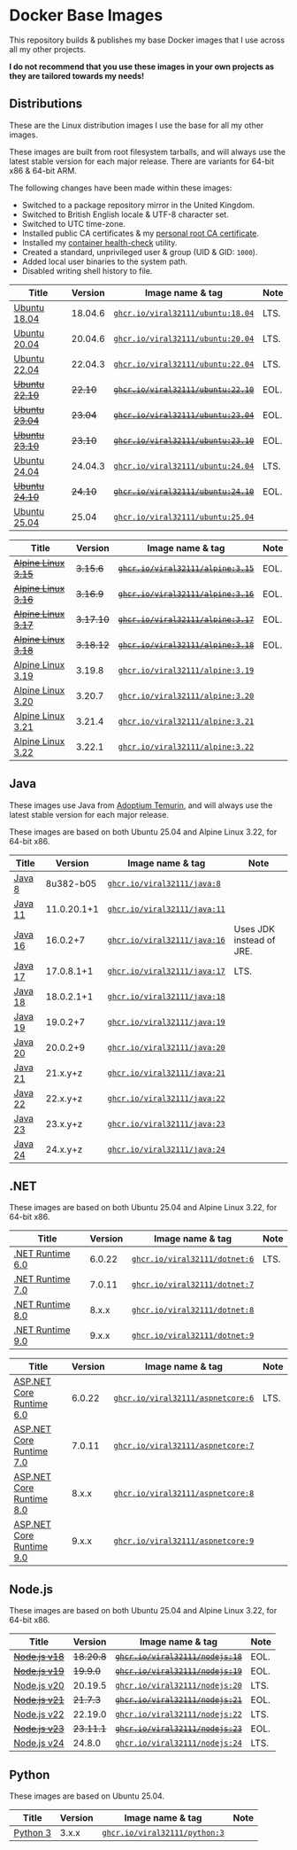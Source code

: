 # Docker Base Images

This repository builds & publishes my base Docker images that I use across all my other projects.

**I do not recommend that you use these images in your own projects as they are tailored towards my needs!**

## Distributions

These are the Linux distribution images I use the base for all my other images.

These images are built from root filesystem tarballs, and will always use the latest stable version for each major release. There are variants for 64-bit x86 & 64-bit ARM.

The following changes have been made within these images:
 * Switched to a package repository mirror in the United Kingdom.
 * Switched to British English locale & UTF-8 character set.
 * Switched to UTC time-zone.
 * Installed public CA certificates & my [personal root CA certificate](context/viral32111.crt).
 * Installed my [container health-check](https://github.com/viral32111/healthcheck) utility.
 * Created a standard, unprivileged user & group (UID & GID: `1000`).
 * Added local user binaries to the system path.
 * Disabled writing shell history to file.

| Title | Version | Image name & tag | Note |
| ----- | ------- | ---------------- | ---- |
| [Ubuntu 18.04](https://www.releases.ubuntu.com/bionic/) | 18.04.6 | [`ghcr.io/viral32111/ubuntu:18.04`](https://github.com/viral32111/docker-base-images/pkgs/container/ubuntu) | LTS. |
| [Ubuntu 20.04](https://www.releases.ubuntu.com/focal/) | 20.04.6 | [`ghcr.io/viral32111/ubuntu:20.04`](https://github.com/viral32111/docker-base-images/pkgs/container/ubuntu) | LTS. |
| [Ubuntu 22.04](https://www.releases.ubuntu.com/jammy/) | 22.04.3 | [`ghcr.io/viral32111/ubuntu:22.04`](https://github.com/viral32111/docker-base-images/pkgs/container/ubuntu) | LTS. |
| ~~[Ubuntu 22.10](https://www.releases.ubuntu.com/kinetic/)~~ | ~~22.10~~ | ~~[`ghcr.io/viral32111/ubuntu:22.10`](https://github.com/viral32111/docker-base-images/pkgs/container/ubuntu)~~ | EOL. |
| ~~[Ubuntu 23.04](https://www.releases.ubuntu.com/lunar/)~~ | ~~23.04~~ | ~~[`ghcr.io/viral32111/ubuntu:23.04`](https://github.com/viral32111/docker-base-images/pkgs/container/ubuntu)~~ | EOL. |
| ~~[Ubuntu 23.10](https://releases.ubuntu.com/mantic/)~~ | ~~23.10~~ | ~~[`ghcr.io/viral32111/ubuntu:23.10`](https://github.com/viral32111/docker-base-images/pkgs/container/ubuntu)~~ | EOL. |
| [Ubuntu 24.04](https://releases.ubuntu.com/noble/) | 24.04.3 | [`ghcr.io/viral32111/ubuntu:24.04`](https://github.com/viral32111/docker-base-images/pkgs/container/ubuntu) | LTS. |
| ~~[Ubuntu 24.10](https://releases.ubuntu.com/releases/24.10/)~~ | ~~24.10~~ | ~~[`ghcr.io/viral32111/ubuntu:24.10`](https://github.com/viral32111/docker-base-images/pkgs/container/ubuntu)~~ | EOL. |
| [Ubuntu 25.04](https://releases.ubuntu.com/releases/25.04/) | 25.04 | [`ghcr.io/viral32111/ubuntu:25.04`](https://github.com/viral32111/docker-base-images/pkgs/container/ubuntu) | |

| Title | Version | Image name & tag | Note |
| ----- | ------- | ---------------- | ---- |
| ~~[Alpine Linux 3.15](https://alpinelinux.org/)~~ | ~~3.15.6~~ | ~~[`ghcr.io/viral32111/alpine:3.15`](https://github.com/viral32111/docker-base-images/pkgs/container/alpine)~~ | EOL. |
| ~~[Alpine Linux 3.16](https://alpinelinux.org/)~~ | ~~3.16.9~~ | ~~[`ghcr.io/viral32111/alpine:3.16`](https://github.com/viral32111/docker-base-images/pkgs/container/alpine)~~ | EOL. |
| ~~[Alpine Linux 3.17](https://alpinelinux.org/)~~ | ~~3.17.10~~ | ~~[`ghcr.io/viral32111/alpine:3.17`](https://github.com/viral32111/docker-base-images/pkgs/container/alpine)~~ | EOL. |
| ~~[Alpine Linux 3.18](https://alpinelinux.org/)~~ | ~~3.18.12~~ | ~~[`ghcr.io/viral32111/alpine:3.18`](https://github.com/viral32111/docker-base-images/pkgs/container/alpine)~~ | EOL. |
| [Alpine Linux 3.19](https://alpinelinux.org/) | 3.19.8 | [`ghcr.io/viral32111/alpine:3.19`](https://github.com/viral32111/docker-base-images/pkgs/container/alpine) | |
| [Alpine Linux 3.20](https://alpinelinux.org/) | 3.20.7 | [`ghcr.io/viral32111/alpine:3.20`](https://github.com/viral32111/docker-base-images/pkgs/container/alpine) | |
| [Alpine Linux 3.21](https://alpinelinux.org/) | 3.21.4 | [`ghcr.io/viral32111/alpine:3.21`](https://github.com/viral32111/docker-base-images/pkgs/container/alpine) | |
| [Alpine Linux 3.22](https://alpinelinux.org/) | 3.22.1 | [`ghcr.io/viral32111/alpine:3.22`](https://github.com/viral32111/docker-base-images/pkgs/container/alpine) | |

## Java

These images use Java from [Adoptium Temurin](https://adoptium.net/temurin/releases/), and will always use the latest stable version for each major release.

These images are based on both Ubuntu 25.04 and Alpine Linux 3.22, for 64-bit x86.

| Title | Version | Image name & tag | Note |
| ----- | ------- | ---------------- | ---- |
| [Java 8](https://adoptium.net) | 8u382-b05 | [`ghcr.io/viral32111/java:8`](https://github.com/viral32111/docker-base-images/pkgs/container/java) | |
| [Java 11](https://adoptium.net) | 11.0.20.1+1 | [`ghcr.io/viral32111/java:11`](https://github.com/viral32111/docker-base-images/pkgs/container/java) | |
| [Java 16](https://adoptium.net) | 16.0.2+7 | [`ghcr.io/viral32111/java:16`](https://github.com/viral32111/docker-base-images/pkgs/container/java) | Uses JDK instead of JRE. |
| [Java 17](https://adoptium.net) | 17.0.8.1+1 | [`ghcr.io/viral32111/java:17`](https://github.com/viral32111/docker-base-images/pkgs/container/java) | LTS. |
| [Java 18](https://adoptium.net) | 18.0.2.1+1 | [`ghcr.io/viral32111/java:18`](https://github.com/viral32111/docker-base-images/pkgs/container/java) | |
| [Java 19](https://adoptium.net) | 19.0.2+7 | [`ghcr.io/viral32111/java:19`](https://github.com/viral32111/docker-base-images/pkgs/container/java) | |
| [Java 20](https://adoptium.net) | 20.0.2+9 | [`ghcr.io/viral32111/java:20`](https://github.com/viral32111/docker-base-images/pkgs/container/java) | |
| [Java 21](https://adoptium.net) | 21.x.y+z | [`ghcr.io/viral32111/java:21`](https://github.com/viral32111/docker-base-images/pkgs/container/java) | |
| [Java 22](https://adoptium.net) | 22.x.y+z | [`ghcr.io/viral32111/java:22`](https://github.com/viral32111/docker-base-images/pkgs/container/java) | |
| [Java 23](https://adoptium.net) | 23.x.y+z | [`ghcr.io/viral32111/java:23`](https://github.com/viral32111/docker-base-images/pkgs/container/java) | |
| [Java 24](https://adoptium.net) | 24.x.y+z | [`ghcr.io/viral32111/java:24`](https://github.com/viral32111/docker-base-images/pkgs/container/java) | |

## .NET

These images are based on both Ubuntu 25.04 and Alpine Linux 3.22, for 64-bit x86.

| Title | Version | Image name & tag | Note |
| ----- | ------- | ---------------- | ---- |
| [.NET Runtime 6.0](https://dotnet.microsoft.com/en-us/download/dotnet/6.0) | 6.0.22 | [`ghcr.io/viral32111/dotnet:6`](https://github.com/viral32111/docker-base-images/pkgs/container/dotnet) | LTS. |
| [.NET Runtime 7.0](https://dotnet.microsoft.com/en-us/download/dotnet/7.0) | 7.0.11 | [`ghcr.io/viral32111/dotnet:7`](https://github.com/viral32111/docker-base-images/pkgs/container/dotnet) | |
| [.NET Runtime 8.0](https://dotnet.microsoft.com/en-us/download/dotnet/8.0) | 8.x.x | [`ghcr.io/viral32111/dotnet:8`](https://github.com/viral32111/docker-base-images/pkgs/container/dotnet) | |
| [.NET Runtime 9.0](https://dotnet.microsoft.com/en-us/download/dotnet/9.0) | 9.x.x | [`ghcr.io/viral32111/dotnet:9`](https://github.com/viral32111/docker-base-images/pkgs/container/dotnet) | |

| Title | Version | Image name & tag | Note |
| ----- | ------- | ---------------- | ---- |
| [ASP.NET Core Runtime 6.0](https://dotnet.microsoft.com/en-us/download/dotnet/6.0) | 6.0.22 | [`ghcr.io/viral32111/aspnetcore:6`](https://github.com/viral32111/docker-base-images/pkgs/container/aspnetcore) | LTS. |
| [ASP.NET Core Runtime 7.0](https://dotnet.microsoft.com/en-us/download/dotnet/7.0) | 7.0.11 | [`ghcr.io/viral32111/aspnetcore:7`](https://github.com/viral32111/docker-base-images/pkgs/container/aspnetcore) | |
| [ASP.NET Core Runtime 8.0](https://dotnet.microsoft.com/en-us/download/dotnet/8.0) | 8.x.x | [`ghcr.io/viral32111/aspnetcore:8`](https://github.com/viral32111/docker-base-images/pkgs/container/aspnetcore) | |
| [ASP.NET Core Runtime 9.0](https://dotnet.microsoft.com/en-us/download/dotnet/9.0) | 9.x.x | [`ghcr.io/viral32111/aspnetcore:9`](https://github.com/viral32111/docker-base-images/pkgs/container/aspnetcore) | |

## Node.js

These images are based on both Ubuntu 25.04 and Alpine Linux 3.22, for 64-bit x86.

| Title | Version | Image name & tag | Note |
| ----- | ------- | ---------------- | ---- |
| ~~[Node.js v18](https://nodejs.org)~~ | ~~18.20.8~~ | ~~[`ghcr.io/viral32111/nodejs:18`](https://github.com/viral32111/docker-base-images/pkgs/container/nodejs)~~ | EOL. |
| ~~[Node.js v19](https://nodejs.org)~~ | ~~19.9.0~~ | ~~[`ghcr.io/viral32111/nodejs:19`](https://github.com/viral32111/docker-base-images/pkgs/container/nodejs)~~ | EOL. |
| [Node.js v20](https://nodejs.org) | 20.19.5 | [`ghcr.io/viral32111/nodejs:20`](https://github.com/viral32111/docker-base-images/pkgs/container/nodejs) | LTS. |
| ~~[Node.js v21](https://nodejs.org)~~ | ~~21.7.3~~ | ~~[`ghcr.io/viral32111/nodejs:21`](https://github.com/viral32111/docker-base-images/pkgs/container/nodejs)~~ | EOL. |
| [Node.js v22](https://nodejs.org) | 22.19.0 | [`ghcr.io/viral32111/nodejs:22`](https://github.com/viral32111/docker-base-images/pkgs/container/nodejs) | LTS. |
| ~~[Node.js v23](https://nodejs.org)~~ | ~~23.11.1~~ | ~~[`ghcr.io/viral32111/nodejs:23`](https://github.com/viral32111/docker-base-images/pkgs/container/nodejs)~~ | EOL. |
| [Node.js v24](https://nodejs.org) | 24.8.0 | [`ghcr.io/viral32111/nodejs:24`](https://github.com/viral32111/docker-base-images/pkgs/container/nodejs) | LTS. |

## Python

These images are based on Ubuntu 25.04.

| Title | Version | Image name & tag | Note |
| ----- | ------- | ---------------- | ---- |
| [Python 3](https://python.org) | 3.x.x | [`ghcr.io/viral32111/python:3`](https://github.com/viral32111/docker-base-images/pkgs/container/python) | |
